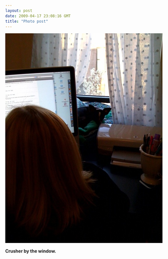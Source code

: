 ```yaml
---
layout: post
date: 2009-04-17 23:08:16 GMT
title: "Photo post"
---
```

![travisj](/images/1e2448bf600fae77131492a1b2fc48a31791f629faa3a22af22cac8afc3b2bb5.jpg)

<b>Crusher by the window.</b>
